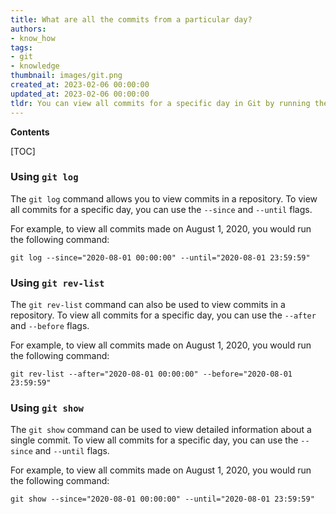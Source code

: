 ```yaml
---
title: What are all the commits from a particular day?
authors:
- know_how
tags:
- git
- knowledge
thumbnail: images/git.png
created_at: 2023-02-06 00:00:00
updated_at: 2023-02-06 00:00:00
tldr: You can view all commits for a specific day in Git by running the command `git log --oneline --after=`<date>` --before=`<date>``.
---
```


**Contents**

[TOC]

### Using `git log`

The `git log` command allows you to view commits in a repository. To view all commits for a specific day, you can use the `--since` and `--until` flags. 

For example, to view all commits made on August 1, 2020, you would run the following command:

```
git log --since="2020-08-01 00:00:00" --until="2020-08-01 23:59:59"
```

### Using `git rev-list`

The `git rev-list` command can also be used to view commits in a repository. To view all commits for a specific day, you can use the `--after` and `--before` flags. 

For example, to view all commits made on August 1, 2020, you would run the following command:

```
git rev-list --after="2020-08-01 00:00:00" --before="2020-08-01 23:59:59"
```

### Using `git show`

The `git show` command can be used to view detailed information about a single commit. To view all commits for a specific day, you can use the `--since` and `--until` flags. 

For example, to view all commits made on August 1, 2020, you would run the following command:

```
git show --since="2020-08-01 00:00:00" --until="2020-08-01 23:59:59"
```
